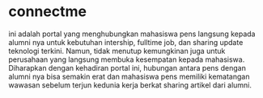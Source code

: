 # connectme
ini adalah portal yang menghubungkan mahasiswa pens langsung kepada alumni nya untuk kebutuhan intership, fulltime job, dan sharing update teknologi terkini. Namun, tidak menutup kemungkinan juga untuk perusahaan yang langsung membuka kesempatan kepada mahasiswa. Diharapkan dengan kehadiran portal ini, hubungan antara pens dengan alumni nya bisa semakin erat dan mahasiswa pens memiliki kematangan wawasan sebelum terjun kedunia kerja berkat sharing artikel dari alumni.
